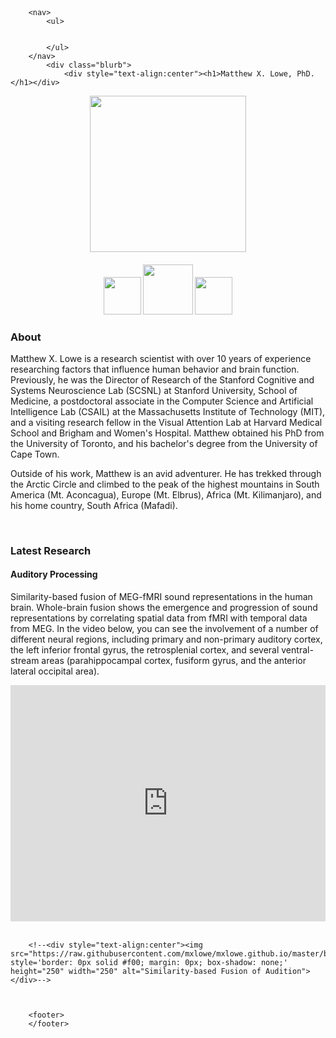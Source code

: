 <html>
	<head>
		<br>
		<br>
		<title>Matthew X. Lowe</title> 
	</head>
	<body>

		<nav>
    		<ul>
        		
        	
    		</ul>
		</nav>
    		<div class="blurb">
        		<div style="text-align:center"><h1>Matthew X. Lowe, PhD.</h1></div>


<div style="text-align:center"><img src="https://raw.githubusercontent.com/mxlowe/mxlowe.github.io/master/portrait.png" style='border: 0px solid #f00; margin: 0px; box-shadow: none;' height="250" width="250"></div>
<div style="text-align:center"><p><h4><a href="https://scholar.google.ca/citations?user=aTRL1HMAAAAJ&hl=en"><img src="https://upload.wikimedia.org/wikipedia/commons/a/a9/Google_Scholar_logo_2015.PNG" style='border: 0px solid #f00; margin: 0px; box-shadow: none;' height="60" width="auto"></a> <a href="https://www.researchgate.net/profile/Matthew_Lowe7"><img src="http://www.readex.eu/wp-content/uploads/2017/05/RG_square_green.png" style='border: 0px solid #f00; margin: 0px; box-shadow: none;' height="80" width="auto"></a> <a href="mailto:mxlowe@stanford.edu"><img src="https://upload.wikimedia.org/wikipedia/commons/4/4e/Gmail_Icon.png" style='border: 0px solid #f00; margin: 0px; box-shadow: none;' height="60" width="auto"></a></h4></p></div>

<h3>About</h3> 
    		Matthew X. Lowe is a research scientist with over 10 years of experience researching factors that influence human behavior and brain function. Previously, he was the Director of Research of the Stanford Cognitive and Systems Neuroscience Lab (SCSNL) at Stanford University, School of Medicine, a postdoctoral associate in the Computer Science and Artificial Intelligence Lab (CSAIL) at the Massachusetts Institute of Technology (MIT), and a visiting research fellow in the Visual Attention Lab at Harvard Medical School and Brigham and Women's Hospital. Matthew obtained his PhD from the University of Toronto, and his bachelor's degree from the University of Cape Town.  
		
<p>Outside of his work, Matthew is an avid adventurer. He has trekked through the Arctic Circle and climbed to the peak of the highest mountains in South America (Mt. Aconcagua), Europe (Mt. Elbrus), Africa (Mt. Kilimanjaro), and his home country, South Africa (Mafadi).</p>

<br>


<h3>Latest Research</h3> 
<h4>Auditory Processing</h4> 
Similarity-based fusion of MEG-fMRI sound representations in the human brain. Whole-brain fusion shows the emergence and progression of sound representations by correlating spatial data from fMRI with temporal data from MEG. In the video below, you can see the involvement of a number of different neural regions, including primary and non-primary auditory cortex, the left inferior frontal gyrus, the retrosplenial cortex, and several ventral-stream areas (parahippocampal cortex, fusiform gyrus, and the anterior lateral occipital area).
<p>

<div style="width:100%;height:0px;position:relative;padding-bottom:75.058%;"><iframe src="https://streamable.com/s/croqx/ikymvf" frameborder="0" width="100%" height="100%" allowfullscreen style="width:100%;height:100%;position:absolute;left:0px;top:0px;overflow:hidden;"></iframe></div>


	
<br>
				
		<!--<div style="text-align:center"><img src="https://raw.githubusercontent.com/mxlowe/mxlowe.github.io/master/brain_trans.gif" style='border: 0px solid #f00; margin: 0px; box-shadow: none;' height="250" width="250" alt="Similarity-based Fusion of Audition"></div>-->
		
		

		<footer> 
		</footer> 


  
